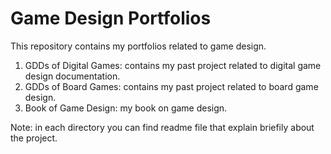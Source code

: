 # Game Design Portfolios 

This repository contains my portfolios related to game design. 

1. GDDs of Digital Games: contains my past project related to digital game design documentation. 
2. GDDs of Board Games: contains my past project related to board game design.
3. Book of Game Design: my book on game design. 

Note: in each directory you can find readme file that explain briefily about the project. 